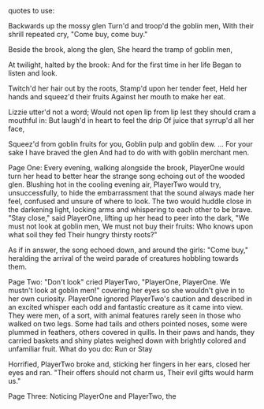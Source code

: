 quotes to use:

Backwards up the mossy glen
Turn'd and troop'd the goblin men,
With their shrill repeated cry,
"Come buy, come buy."

Beside the brook, along the glen,
She heard the tramp of goblin men,

At twilight, halted by the brook:
And for the first time in her life
Began to listen and look.

Twitch'd her hair out by the roots,
Stamp'd upon her tender feet,
Held her hands and squeez'd their fruits
Against her mouth to make her eat.

Lizzie utter'd not a word;
Would not open lip from lip
lest they should cram a mouthful in:
But laugh'd in heart to feel the drip
Of juice that syrrup'd all her face,

Squeez'd from goblin fruits for you,
Goblin pulp and goblin dew.
...
For your sake I have braved the glen
And had to do with with goblin merchant men.


Page One:
Every evening, walking alongside the brook, PlayerOne would turn her head to better hear the strange song echoing out of the wooded glen. Blushing hot in the cooling evening air, PlayerTwo would try, unsuccessfully, to hide the embarrassment that the sound always made her feel, confused and unsure of where to look. The two would huddle close in the darkening light, locking arms and whispering to each other to be brave. "Stay close," said PlayerOne, lifting up her head to peer into the dark,
  "We must not look at goblin men,
  We must not buy their fruits:
  Who knows upon what soil they fed
  Their hungry thirsty roots?"

As if in answer, the song echoed down, and around the girls: "Come buy," heralding the arrival of the weird parade of creatures hobbling towards them.


Page Two:
"Don't look" cried PlayerTwo, "PlayerOne, PlayerOne. We mustn't look at goblin men!" covering her eyes so she wouldn't give in to her own curiosity. PlayerOne ignored PlayerTwo's caution and described in an excited whisper each odd and fantastic creature as it came into view. They were men, of a sort, with animal features rarely seen in those who walked on two legs. Some had tails and others pointed noses, some were plummed in feathers, others covered in quills. In their paws and hands, they carried baskets and shiny plates weighed down with brightly colored and unfamiliar fruit.
What do you do: Run or Stay

Horrified, PlayerTwo broke and, sticking her fingers in her ears, closed her eyes and ran.
  "Their offers should not charm us,
  Their evil gifts would harm us."

Page Three:
Noticing PlayerOne and PlayerTwo, the
